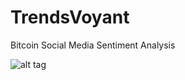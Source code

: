 TrendsVoyant
============

Bitcoin Social Media Sentiment Analysis

![alt tag](http://http://www.trendsvoyant.com/Workflow.png)
